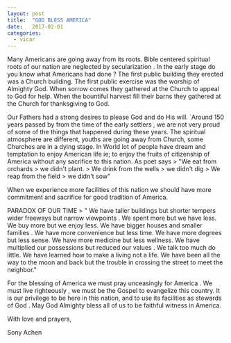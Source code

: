 ```yaml
---
layout: post
title:  "GOD BLESS AMERICA"
date:   2017-02-01
categories: 
  - vicar
---
```


Many Americans are going away from its roots. Bible centered spiritual roots of our nation are neglected by secularization . In the early stage do you know what Americans had done ? The first public building they erected was a Church building. The first public exercise was the worship of Almighty God. When sorrow comes they gathered at the Church to appeal to God for help. When the bountiful harvest fill their barns they gathered at the Church for thanksgiving to God.


Our Fathers had a strong desires to please God and do His will. `Around 150 years passed by from the time of the early settlers , we are not very proud of some of the things that happened during these years. The spiritual atmosphere are different, youths are going away from Church, some Churches are in a dying stage. In World lot of people have dream and temptation to enjoy American life ie; to enjoy the fruits of citizenship of America without any sacrifice to this nation. 
As poet says 
					>	"We  eat  from  orchards
         			>	 we didn't plant.
         			>	 We  drink  from  the  wells
         			>	 we didn't  dig
         			>	 We  reap  from  the  field
         			>	 we didn't  sow"
	      
When we experience more facilities of this nation we should have more commitment and sacrifice for good tradition of America.
                        
PARADOX OF OUR TIME
                 >     " We have taller buildings but shorter tempers
        	           wider freeways but narrow viewpoints . We spent more but we have less. We buy more  but we enjoy  less. We have bigger houses and smaller families . We have more convenience but less time. We have more degrees but less sense. We have more medicine but less wellness. We have multiplied our possessions but reduced our values . We talk too much do little. We have learned how to make a living not a life.  We have been all the way to the moon  and  back but the trouble in crossing the street to meet the neighbor."  

For the blessing of America we must pray unceasingly for  America . We must  live righteously , we must be the Gospel to evangelize this country. It is our privilege to be here in this nation, and to use its facilities as stewards of God . May God Almighty bless all of us to be faithful witness in America.  



With love and prayers,	

Sony Achen 